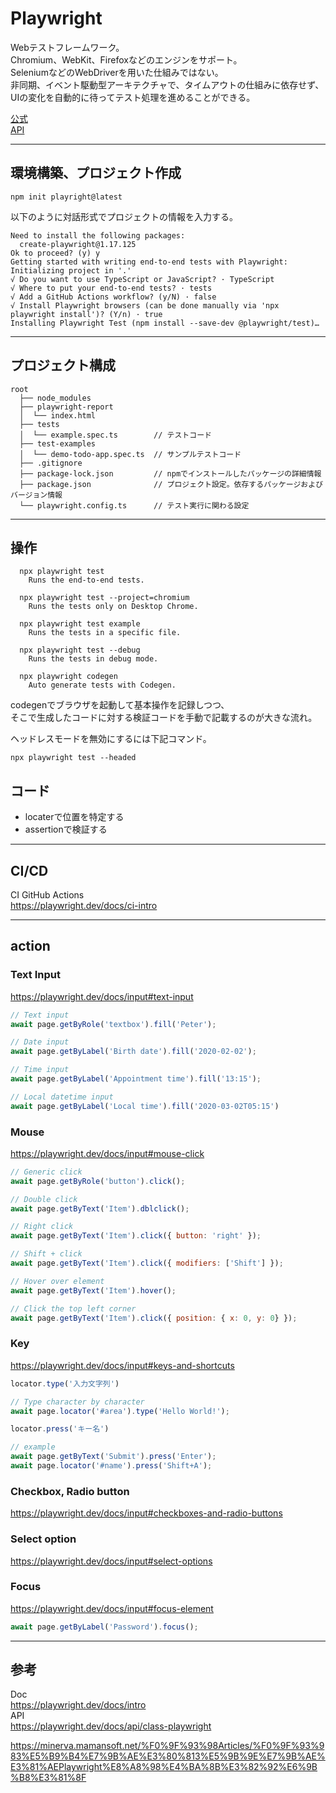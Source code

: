 # Playwright

Webテストフレームワーク。  
Chromium、WebKit、Firefoxなどのエンジンをサポート。  
SeleniumなどのWebDriverを用いた仕組みではない。  
非同期、イベント駆動型アーキテクチャで、タイムアウトの仕組みに依存せず、UIの変化を自動的に待ってテスト処理を進めることができる。

[公式](https://playwright.dev/)  
[API](https://playwright.dev/docs/api/class-playwright)

---
## 環境構築、プロジェクト作成
```
npm init playright@latest
```
以下のように対話形式でプロジェクトの情報を入力する。
```
Need to install the following packages:
  create-playwright@1.17.125
Ok to proceed? (y) y
Getting started with writing end-to-end tests with Playwright:
Initializing project in '.'
√ Do you want to use TypeScript or JavaScript? · TypeScript
√ Where to put your end-to-end tests? · tests
√ Add a GitHub Actions workflow? (y/N) · false
√ Install Playwright browsers (can be done manually via 'npx playwright install')? (Y/n) · true
Installing Playwright Test (npm install --save-dev @playwright/test)…
```
---
## プロジェクト構成
```
root
  ├── node_modules
  ├── playwright-report
  │  └── index.html
  ├── tests
  │  └── example.spec.ts        // テストコード
  ├── test-examples
  │  └── demo-todo-app.spec.ts  // サンプルテストコード
  ├── .gitignore
  ├── package-lock.json         // npmでインストールしたパッケージの詳細情報
  ├── package.json              // プロジェクト設定。依存するパッケージおよびバージョン情報
  └── playwright.config.ts      // テスト実行に関わる設定
```
---
## 操作
```
  npx playwright test
    Runs the end-to-end tests.

  npx playwright test --project=chromium
    Runs the tests only on Desktop Chrome.

  npx playwright test example
    Runs the tests in a specific file.

  npx playwright test --debug
    Runs the tests in debug mode.

  npx playwright codegen
    Auto generate tests with Codegen.
```

codegenでブラウザを起動して基本操作を記録しつつ、    
そこで生成したコードに対する検証コードを手動で記載するのが大きな流れ。  

ヘッドレスモードを無効にするには下記コマンド。
```
npx playwright test --headed
```

## コード
* locaterで位置を特定する
* assertionで検証する

---
## CI/CD

CI GitHub Actions  
https://playwright.dev/docs/ci-intro

---
## action
### Text Input
https://playwright.dev/docs/input#text-input
```js
// Text input
await page.getByRole('textbox').fill('Peter');

// Date input
await page.getByLabel('Birth date').fill('2020-02-02');

// Time input
await page.getByLabel('Appointment time').fill('13:15');

// Local datetime input
await page.getByLabel('Local time').fill('2020-03-02T05:15')
```
### Mouse
https://playwright.dev/docs/input#mouse-click
```js
// Generic click
await page.getByRole('button').click();

// Double click
await page.getByText('Item').dblclick();

// Right click
await page.getByText('Item').click({ button: 'right' });

// Shift + click
await page.getByText('Item').click({ modifiers: ['Shift'] });

// Hover over element
await page.getByText('Item').hover();

// Click the top left corner
await page.getByText('Item').click({ position: { x: 0, y: 0} });
```

### Key  
https://playwright.dev/docs/input#keys-and-shortcuts

```js
locator.type('入力文字列')

// Type character by character
await page.locator('#area').type('Hello World!');

locator.press('キー名')

// example
await page.getByText('Submit').press('Enter');
await page.locator('#name').press('Shift+A');
```

### Checkbox, Radio button
https://playwright.dev/docs/input#checkboxes-and-radio-buttons

### Select option
https://playwright.dev/docs/input#select-options

### Focus
https://playwright.dev/docs/input#focus-element
```js
await page.getByLabel('Password').focus();
```

---
## 参考

Doc  
https://playwright.dev/docs/intro  
API  
https://playwright.dev/docs/api/class-playwright  

https://minerva.mamansoft.net/%F0%9F%93%98Articles/%F0%9F%93%983%E5%B9%B4%E7%9B%AE%E3%80%813%E5%9B%9E%E7%9B%AE%E3%81%AEPlaywright%E8%A8%98%E4%BA%8B%E3%82%92%E6%9B%B8%E3%81%8F
